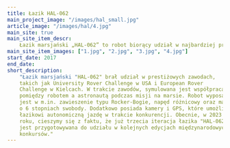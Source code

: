 ```yaml
---
title: Łazik HAL-062
main_project_image: "/images/hal_small.jpg"
article_image: "/images/hal/4.jpg"
main_site: true
main_site_item_descr: 
    Łazik marsjański „HAL-062” to robot biorący udział w najbardziej prestiżowych zawodach na świecie ...
main_site_item_images: ["1.jpg", "2.jpg", "3.jpg", "4.jpg"]
start_date: 2017
end_date:
short_description:
    "Łazik marsjański "HAL-062" brał udział w prestiżowych zawodach, 
    takich jak University Rover Challenge w USA i European Rover 
    Challenge w Kielcach. W trakcie zawodów, symulowana jest współpraca 
    pomiędzy robotem a astronautą podczas misji na marsie. Robot wyposażony 
    jest w m.in. zawieszenie typu Rocker-Bogie, napęd różnicowy oraz manipulator 
    o 6 stopniach swobody. Dodatkowo posiada kamery i GPS, które umożliwiają 
    łazikowi autonomiczną jazdę w trakcie konkurencji. Obecnie, w 2023
    roku, cieszymy się z faktu, że już trzecia iteracja łazika "HAL-062" 
    jest przygotowywana do udziału w kolejnych edycjach międzynarodowych
    konkursów."
---
```

